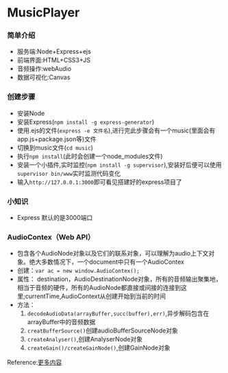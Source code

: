# MusicPlayer
### 简单介绍
- 服务端:Node+Express+ejs
- 前端界面:HTML+CSS3+JS
- 音频操作:webAudio
- 数据可视化:Canvas

### 创建步骤
- 安装Node
- 安装Express(```npm install -g express-generator```)
- 使用.ejs的文件(```express -e 文件名```),进行完此步骤会有一个music(里面会有app.js+package.json等)文件
- 切换到music文件(```cd music```)
- 执行```npm install```(此时会创建一个node_modules文件)
- 安装一个小插件,实时监控(```npm install -g supervisor```),安装好后便可以使用```supervisor bin/www```实时监测代码变化
- 输入```http://127.0.0.1:3000```即可看见搭建好的express项目了

### 小知识
- Express 默认的是3000端口

### AudioContex（Web API）
- 包含各个AudioNode对象以及它们的联系对象，可以理解为audio上下文对象。绝大多数情况下，一个document中只有一个AudioContex
- 创建：```var ac = new window.AudioContex();```
- 属性： destination，AudioDestinationNode对象，所有的音频输出聚集地，相当于音频的硬件，所有的AudioNode都直接或间接的连接到这里;currentTime,AudioContext从创建开始到当前的时间
- 方法：
  1. ```decodeAudioData(arrayBuffer,succ(buffer),err)```,异步解码包含在arrayBuffer中的音频数据
  2. ```creatBufferSource()```创建audioBufferSourceNode对象
  3. ```createAnalyser()```,创建AnalyserNode对象
  4. ```createGain()/createGainNode()```,创建GainNode对象

Reference:[更多内容](https://developer.mozilla.org/zh-CN/docs/Web/API/AudioContext)

          
